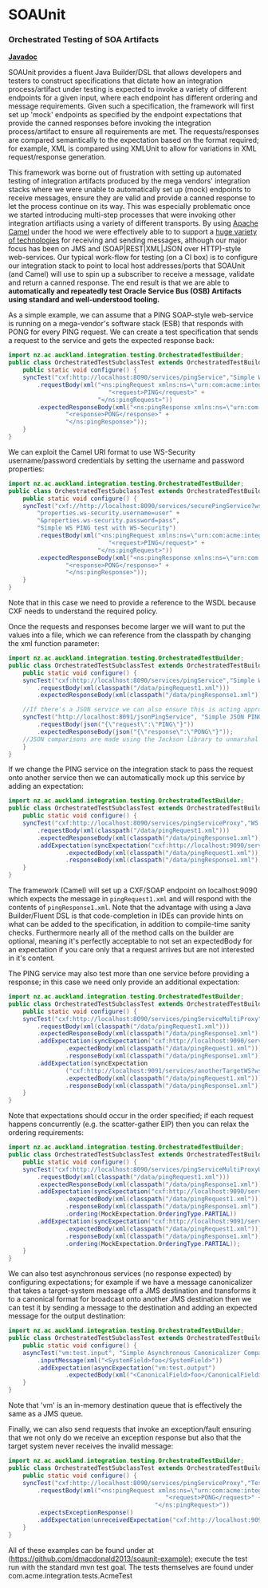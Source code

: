SOAUnit
==================================================
### Orchestrated Testing of SOA Artifacts 

**[Javadoc](http://uoa-group-applications.github.io/soaunit/apidocs/)**

SOAUnit provides a fluent Java Builder/DSL that allows developers and testers to construct specifications that dictate how an integration process/artifact under testing is expected to invoke a variety of different endpoints for a given input, where each endpoint has different ordering and message requirements. Given such a specification, the framework will first set up 'mock' endpoints as specified by the endpoint expectations that provide the canned responses before invoking the integration process/artifact to ensure all requirements are met. The requests/responses are compared semantically to the expectation based on the format required; for example, XML is compared using XMLUnit to allow for variations in XML request/response generation.

This framework was borne out of frustration with setting up automated testing of integration artifacts produced by the mega vendors' integration stacks where we were unable to automatically set up (mock) endpoints to receive messages, ensure they are valid and provide a canned response to let the process continue on its way. This was especially problematic once we started introducing multi-step processes that were invoking other integration artifiacts using a variety of different transports. By using [Apache Camel](http://camel.apache.org/) under the hood we were effectively able to to support a [huge variety of technologies](http://camel.apache.org/components.html) for receiving and sending messages, although our major focus has been on JMS and (SOAP|REST|XML|JSON over HTTP)-style web-services. Our typical work-flow for testing (on a CI box) is to configure our integration stack to point to local host addresses/ports that SOAUnit (and Camel) will use to spin up a subscriber to receive a message, validate and return a canned response. The end result is that we are able to **automatically and repeatedly test Oracle Service Bus (OSB) Artifacts using standard and well-understood tooling.**

As a simple example, we can assume that a PING SOAP-style web-service is running on a mega-vendor's software stack (ESB) that responds with PONG for every PING request. We can create a test specification that sends a request to the service and gets the expected response back:
```java
import nz.ac.auckland.integration.testing.OrchestratedTestBuilder;
public class OrchestratedTestSubclassTest extends OrchestratedTestBuilder {
    public static void configure() {
    syncTest("cxf:http://localhost:8090/services/pingService","Simple WS PING test")
        .requestBody(xml("<ns:pingRequest xmlns:ns=\"urn:com:acme:integration:wsdl:pingservice\">" +
                            "<request>PING</request>" +
                         "</ns:pingRequest>"))
        .expectedResponseBody(xml("<ns:pingResponse xmlns:ns=\"urn:com:acme:integration:wsdl:pingservice\">" +
                "<response>PONG</response>" +
                "</ns:pingResponse>"));
    }
}
```

We can exploit the Camel URI format to use WS-Security username/password credentials by setting the username and
password properties:
```java
import nz.ac.auckland.integration.testing.OrchestratedTestBuilder;
public class OrchestratedTestSubclassTest extends OrchestratedTestBuilder {
    public static void configure() {
    syncTest("cxf://http://localhost:8090/services/securePingService?wsdlURL=SecurePingService.wsdl&" +
        "properties.ws-security.username=user" +
        "&properties.ws-security.password=pass",
        "Simple WS PING test with WS-Security")
        .requestBody(xml("<ns:pingRequest xmlns:ns=\"urn:com:acme:integration:wsdl:pingservice\">" +
                            "<request>PING</request>" +
                         "</ns:pingRequest>"))
        .expectedResponseBody(xml("<ns:pingResponse xmlns:ns=\"urn:com:acme:integration:wsdl:pingservice\">" +
                "<response>PONG</response>" +
                "</ns:pingResponse>"));
    }
}
```
Note that in this case we need to provide a reference to the WSDL because CXF needs to understand the required policy.

Once the requests and responses become larger we will want to put the values into a file, which we can reference from the classpath by changing the xml function parameter:
```java
import nz.ac.auckland.integration.testing.OrchestratedTestBuilder;
public class OrchestratedTestSubclassTest extends OrchestratedTestBuilder {
    public static void configure() {
    syncTest("cxf:http://localhost:8090/services/pingService","Simple WS PING test with local resources")
        .requestBody(xml(classpath("/data/pingRequest1.xml")))
        .expectedResponseBody(xml(classpath("/data/pingResponse1.xml")));

    //If there's a JSON service we can also ensure this is acting appropriately:
    syncTest("http://localhost:8091/jsonPingService", "Simple JSON PING")
        .requestBody(json("{\"request\":\"PING\"}"))
        .expectedResponseBody(json("{\"response\":\"PONG\"}"));
    //JSON comparisons are made using the Jackson library to unmarshal and compare each value.
    }
}
```


If we change the PING service on the integration stack to pass the request onto another service then we can automatically mock up this service by adding an expectation:
```java
import nz.ac.auckland.integration.testing.OrchestratedTestBuilder;
public class OrchestratedTestSubclassTest extends OrchestratedTestBuilder {
    public static void configure() {
    syncTest("cxf:http://localhost:8090/services/pingServiceProxy","WS PING test with mock service expectation")
        .requestBody(xml(classpath("/data/pingRequest1.xml")))
        .expectedResponseBody(xml(classpath("/data/pingResponse1.xml")))
        .addExpectation(syncExpectation("cxf:http://localhost:9090/services/targetWS?wsdlURL=PingService.wsdl")
                .expectedBody(xml(classpath("/data/pingRequest1.xml")))
                .responseBody(xml(classpath("/data/pingResponse1.xml"))));
    }
}
```
The framework (Camel) will set up a CXF/SOAP endpoint on localhost:9090 which expects the message in `pingRequest1.xml` and will respond with the contents of `pingResponse1.xml`. Note that the advantage with using a Java Builder/Fluent DSL is that code-completion in IDEs can provide hints on what can be added to the specification, in addition to compile-time sanity checks. Furthermore nearly all of the method calls on the builder are optional, meaning it's perfectly acceptable to not set an expectedBody for an expectation if you care only that a request arrives but are not interested in it's content.

The PING service may also test more than one service before providing a response; in this case we need only provide an additional expectation:
```java
import nz.ac.auckland.integration.testing.OrchestratedTestBuilder;
public class OrchestratedTestSubclassTest extends OrchestratedTestBuilder {
    public static void configure() {
    syncTest("cxf:http://localhost:8090/services/pingServiceMultiProxy","WS PING test with multiple mock service expectations")
        .requestBody(xml(classpath("/data/pingRequest1.xml")))
        .expectedResponseBody(xml(classpath("/data/pingResponse1.xml")))
        .addExpectation(syncExpectation("cxf:http://localhost:9090/services/targetWS?wsdlURL=PingService.wsdl")
                .expectedBody(xml(classpath("/data/pingRequest1.xml")))
                .responseBody(xml(classpath("/data/pingResponse1.xml"))))
        .addExpectation(syncExpectation
                ("cxf:http://localhost:9091/services/anotherTargetWS?wsdlURL=PingService.wsdl")
                .expectedBody(xml(classpath("/data/pingRequest1.xml")))
                .responseBody(xml(classpath("/data/pingResponse1.xml"))));
    }
}
```
Note that expectations should occur in the order specified; if each request happens concurrently (e.g. the scatter-gather EIP) then you can relax the ordering requirements:
```java
import nz.ac.auckland.integration.testing.OrchestratedTestBuilder;
public class OrchestratedTestSubclassTest extends OrchestratedTestBuilder {
    public static void configure() {
    syncTest("cxf:http://localhost:8090/services/pingServiceMultiProxyUnordered","WS PING test with multiple unordered mock service expectations")
        .requestBody(xml(classpath("/data/pingRequest1.xml")))
        .expectedResponseBody(xml(classpath("/data/pingResponse1.xml")))
        .addExpectation(syncExpectation("cxf:http://localhost:9090/services/targetWS?wsdlURL=PingService.wsdl")
                .expectedBody(xml(classpath("/data/pingRequest1.xml")))
                .responseBody(xml(classpath("/data/pingResponse1.xml")))
                .ordering(MockExpectation.OrderingType.PARTIAL))
        .addExpectation(syncExpectation("cxf:http://localhost:9091/services/anotherTargetWS?wsdlURL=PingService.wsdl")
                .expectedBody(xml(classpath("/data/pingRequest1.xml")))
                .responseBody(xml(classpath("/data/pingResponse1.xml")))
                .ordering(MockExpectation.OrderingType.PARTIAL));
    }
}
```

We can also test asynchronous services (no response expected) by configuring expectations; for example if we have a message canonicalizer that takes a target-system message off a JMS destination and transforms it to a canonical format for broadcast onto another JMS destination then we can test it by sending a message to the destination and adding an expected message for the output destination:
```java
import nz.ac.auckland.integration.testing.OrchestratedTestBuilder;
public class OrchestratedTestSubclassTest extends OrchestratedTestBuilder {
    public static void configure() {
    asyncTest("vm:test.input", "Simple Asynchronous Canonicalizer Comparison")
        .inputMessage(xml("<SystemField>foo</SystemField>"))
        .addExpectation(asyncExpectation("vm:test.output")
                .expectedBody(xml("<CanonicalField>foo</CanonicalField>")));
    }
}
```
Note that 'vm' is an in-memory destination queue that is effectively the same as a JMS queue.

Finally, we can also send requests that invoke an exception/fault ensuring that we not only do we receive an exception response but also that the target system never receives the invalid message:
```java
import nz.ac.auckland.integration.testing.OrchestratedTestBuilder;
public class OrchestratedTestSubclassTest extends OrchestratedTestBuilder {
    public static void configure() {
    syncTest("cxf:http://localhost:8090/services/pingServiceProxy","Test invalid message doesn't arrive at the endpoint and returns exception")
        .requestBody(xml("<ns:pingRequest xmlns:ns=\"urn:com:acme:integration:wsdl:pingservice\">" +
                                            "<request>PONG</request>" +
                                         "</ns:pingRequest>"))
        .expectsExceptionResponse()
        .addExpectation(unreceivedExpectation("cxf:http://localhost:9090/services/targetWS?wsdlURL=PingService.wsdl"));
    }
}
```

All of these examples can be found under at (https://github.com/dmacdonald2013/soaunit-example); execute the test run with the standard mvn test goal. The tests themselves are found under com.acme.integration.tests.AcmeTest
